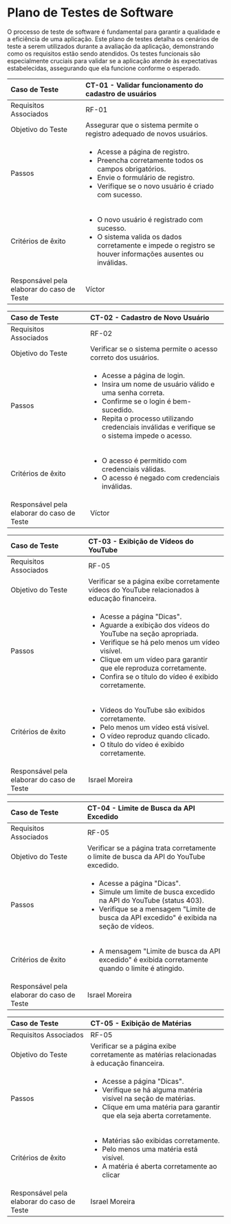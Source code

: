 # Plano de Testes de Software

O processo de teste de software é fundamental para garantir a qualidade e a eficiência de uma aplicação. Este plano de testes detalha os cenários de teste a serem utilizados durante a avaliação da aplicação, demonstrando como os requisitos estão sendo atendidos. Os testes funcionais são especialmente cruciais para validar se a aplicação atende às expectativas estabelecidas, assegurando que ela funcione conforme o esperado.

|Caso de Teste    | CT-01 - Validar funcionamento do cadastro de usuários |
|:---|:---|
| Requisitos Associados | RF-01 |
| Objetivo do Teste | Assegurar que o sistema permite o registro adequado de novos usuários. |
| Passos | <ul><li>Acesse a página de registro.</li><li>Preencha corretamente todos os campos obrigatórios.</li><li>Envie o formulário de registro.</li><li>Verifique se o novo usuário é criado com sucesso.</li></ul>|
| Critérios de êxito | <ul><li>O novo usuário é registrado com sucesso.</li><li>O sistema valida os dados corretamente e impede o registro se houver informações ausentes ou inválidas.</li></ul>|
| Responsável pela elaborar do caso de Teste | Víctor |

|Caso de Teste    | CT-02 - Cadastro de Novo Usuário |
|:---|:---|
| Requisitos Associados | RF-02 |
| Objetivo do Teste | Verificar se o sistema permite o acesso correto dos usuários. |
| Passos | <ul><li>Acesse a página de login.</li><li>Insira um nome de usuário válido e uma senha correta.</li><li>Confirme se o login é bem-sucedido.</li><li>Repita o processo utilizando credenciais inválidas e verifique se o sistema impede o acesso.</li></ul>|
| Critérios de êxito | <ul><li>O acesso é permitido com credenciais válidas.</li><li>O acesso é negado com credenciais inválidas.</li></ul>|
| Responsável pela elaborar do caso de Teste | Víctor |

|Caso de Teste    | CT-03 - Exibição de Vídeos do YouTube |
|:---|:---|
| Requisitos Associados | RF-05 |
| Objetivo do Teste | Verificar se a página exibe corretamente vídeos do YouTube relacionados à educação financeira. |
| Passos | <ul><li> Acesse a página "Dicas".<br> <li>Aguarde a exibição dos vídeos do YouTube na seção apropriada.<br> <li>Verifique se há pelo menos um vídeo visível.<br> <li>Clique em um vídeo para garantir que ele reproduza corretamente.<br><li>Confira se o título do vídeo é exibido corretamente.</li></ul>|
| Critérios de êxito | <ul><li> Vídeos do YouTube são exibidos corretamente.<br> <li>Pelo menos um vídeo está visível.<br> <li>O vídeo reproduz quando clicado.<br> <li>O título do vídeo é exibido corretamente.</li></ul>|
| Responsável pela elaborar do caso de Teste | Israel Moreira |

|Caso de Teste    | CT-04 - Limite de Busca da API Excedido |
|:---|:---|
| Requisitos Associados | RF-05 |
| Objetivo do Teste | Verificar se a página trata corretamente o limite de busca da API do YouTube excedido. |
| Passos | <ul><li> Acesse a página "Dicas".<br> <li>Simule um limite de busca excedido na API do YouTube (status 403).<br> <li>Verifique se a mensagem "Limite de busca da API excedido" é exibida na seção de vídeos.<br></ul>|
| Critérios de êxito | <ul><li> A mensagem "Limite de busca da API excedido" é exibida corretamente quando o limite é atingido.</ul>|
| Responsável pela elaborar do caso de Teste | Israel Moreira |

|Caso de Teste    | CT-05 - Exibição de Matérias |
|:---|:---|
| Requisitos Associados | RF-05 |
| Objetivo do Teste | Verificar se a página exibe corretamente as matérias relacionadas à educação financeira. |
| Passos | <ul><li> Acesse a página "Dicas".<br> <li>Verifique se há alguma matéria visível na seção de matérias.<br> <li>Clique em uma matéria para garantir que ela seja aberta corretamente.<br></ul>|
| Critérios de êxito | <ul><li>Matérias são exibidas corretamente.<li>Pelo menos uma matéria está visível.<br><li>A matéria é aberta corretamente ao clicar<br></ul>|
| Responsável pela elaborar do caso de Teste | Israel Moreira |
